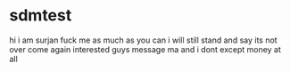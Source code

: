 # sdmtest
hi i am surjan fuck me as much as you can i will still stand and say its not over come again interested guys message ma and i dont except money at all
